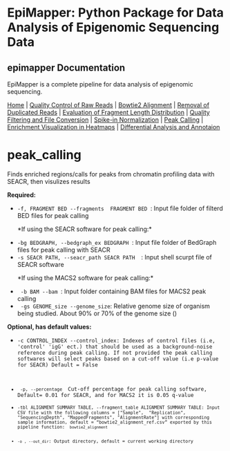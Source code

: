 # EpiMapper: Python Package for Data Analysis of Epigenomic Sequencing Data
## epimapper Documentation

EpiMapper is a complete pipeline for data analysis of epigenomic sequencing.


[Home](README.md) | [Quality Control of Raw Reads](docs/fastqc.md) | [Bowtie2 Alignment](docs/bowtie2_alignment.md) | [Removal of Duplicated Reads](docs/remove_duplicates.md) | [Evaluation of Fragment Length Distribution](docs/fragment_length.md) | [Quality Filtering and File Conversion](docs/filtering.md) | [Spike-in Normalization](docs/spike_in_calibration.md) | [Peak Calling](docs/peak_calling.md) | [Enrichment Visualization in Heatmaps](docs/heatmaps.md) | [Differential Analysis and Annotaion](docs/differential_analysis.md)


# peak_calling
Finds enriched regions/calls for peaks from chromatin profiling data with SEACR, then visulizes results

<p><strong>Required:</strong></p>
<ul>

  <li><code>-f, FRAGMENT BED --fragments  FRAGMENT BED </code>: Input file folder of filterd BED files for peak calling </li>

<p> *If using the SEACR software for peak calling:* </p>

 <li><code>-bg BEDGRAPH, --bedgraph_ex BEDGRAPH </code>: Input file folder of BedGraph files for peak calling with SEACR </li>

 <li><code>-s SEACR PATH, --seacr_path SEACR PATH  </code>: Input shell scurpt file of SEACR software </li>


 <p> *If using the MACS2 software for peak calling:* </p>
<li><code> -b BAM --bam </code>: Input folder containing BAM files for MACS2 peak calling </li>
<li><code> -gs GENOME_size --genome_size</code>: Relative genome size of organism being studied.  About 90% or 70% of the genome size ()





</ul>

<p><strong>Optional, has default values:</strong></p>
<ul>
    <li><code>-c CONTROL_INDEX --control_index: Indexes of control files (i.e, 'control' 'igG' ect.) that should be used as a background-noise reference during peak calling. If not provided the peak calling softwares will select peaks based on a cut-off value (i.e p-value for SEACR) Default = False </li>

   <li><code> -p, --percentage </code> Cut-off percentage for peak calling software, Default= 0.01 for SEACR, and for MACS2 it is 0.05 q-value
  <li><code>-tbl ALIGNMENT SUMMARY TABLE, --fragment_table ALIGNMENT SUMMARY TABLE: Input CSV file with the following columns = ["Sample",	"Replication", "SequencingDepth", "MappedFragments", "AlignmentRate"] with corresponding sample information, default = “bowtie2_alignment_ref.csv” exported by this pipeline function: <code> bowtie2_alignment </code> </li>
  <li><code>-o , --out_dir</code>: Output directory, default = current working directory </li>
</ul>